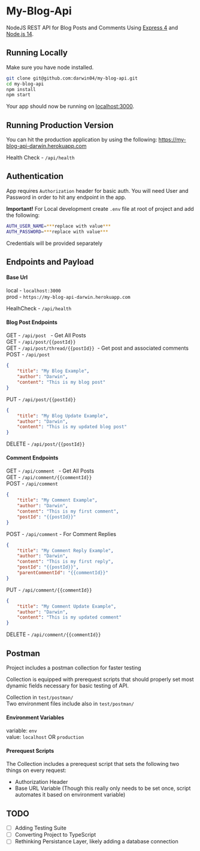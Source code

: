 # My-Blog-Api
NodeJS REST API for Blog Posts and Comments Using [Express 4](http://expressjs.com/) and [Node.js 14](http://nodejs.org/).

## Running Locally

Make sure you have node installed.

```sh
git clone git@github.com:darwin04/my-blog-api.git
cd my-blog-api
npm install
npm start
```

Your app should now be running on [localhost:3000](http://localhost:3000/).

## Running Production Version
You can hit the production application by using the following:
https://my-blog-api-darwin.herokuapp.com

Health Check - `/api/health`


## Authentication
App requires `Authorization` header for basic auth. You will need User and Password in order to hit any endpoint in the app.

**Important!** For Local development create `.env` file at root of project and add the following:
```sh
AUTH_USER_NAME=***replace with value***
AUTH_PASSWORD=***replace with value***
```
Credentials will be provided separately

## Endpoints and Payload
#### Base Url
local - `localhost:3000`<br>
prod - `https://my-blog-api-darwin.herokuapp.com`

HealhCheck - `/api/health`

#### Blog Post Endpoints
GET - `/api/post` &nbsp; - Get All Posts <br>
GET - `/api/post/{{postId}}` <br>
GET - `/api/post/thread/{{postId}}`&nbsp; - Get post and associated comments <br>
POST - `/api/post`<br>
```json
{
    "title": "My Blog Example",
    "author": "Darwin",
    "content": "This is my blog post"
}
```
PUT - `/api/post/{{postId}}`<br>
```json
{
    "title": "My Blog Update Example",
    "author": "Darwin",
    "content": "This is my updated blog post"
}
```
DELETE - `/api/post/{{postId}}`

#### Comment Endpoints
GET - `/api/comment` &nbsp; - Get All Posts <br>
GET - `/api/comment/{{commentId}}` <br>
POST - `/api/comment` <br>
```json
{
    "title": "My Comment Example",
    "author": "Darwin",
    "content": "This is my first comment",
    "postId": "{{postId}}"
}
```
POST - `/api/comment` - For Comment Replies <br>
```json
{
    "title": "My Comment Reply Example",
    "author": "Darwin",
    "content": "This is my first reply",
    "postId": "{{postId}}",
    "parentCommentId": "{{commentId}}"
}
```
PUT - `/api/comment/{{commentId}}` <br>
```json
{
    "title": "My Comment Update Example",
    "author": "Darwin",
    "content": "This is my updated comment"
}
```
DELETE - `/api/comment/{{commentId}}` <br>

## Postman
Project includes a postman collection for faster testing

Collection is equipped with prerequest scripts that should properly set most dynamic fields necessary for basic testing of API.

Collection in `test/postman/` <br>
Two environment files include also in `test/postman/`

#### Environment Variables
variable: `env`<br>
value: `localhost` OR  `production`

#### Prerequest Scripts
The Collection includes a prerequest script that sets the following two things on every request:
* Authorization Header 
* Base URL Variable (Though this really only needs to be set once, script automates it based on environment variable)

## TODO
- [ ] Adding Testing Suite
- [ ] Converting Project to TypeScript
- [ ] Rethinking Persistance Layer, likely adding a database connection
